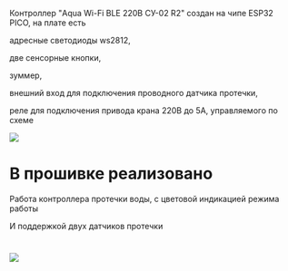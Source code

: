Контроллер "Aqua Wi-Fi BLE 220В СУ-02 R2" создан на чипе ESP32 PICO, на плате есть 

адресные светодиоды ws2812, 

две сенсорные кнопки, 

зуммер, 

внешний вход для подключения проводного датчика протечки, 

реле для подключения привода крана 220В до 5А, управляемого по схеме 

<img src="https://github.com/NagibinA/esphome-ujin-1/blob/4978c941e6632d0dc236f193ec605be5e4872b1c/Aqua%20Wi-Fi_BLE_220%D0%92_%D0%A1%D0%A3-02_R2/images/Aqua%20Wi-Fi_10.jpg">

# В прошивке реализовано

Работа контроллера протечки воды, с цветовой индикацией режима работы

И поддержкой двух датчиков протечки

#

<img src="https://github.com/NagibinA/esphome-ujin-1/blob/aa294e9c2d02415486e6683f341937520395d261/Aqua%20Wi-Fi_BLE_220%D0%92_%D0%A1%D0%A3-02_R2/images/Aqua%20Wi-Fi_9.png">
